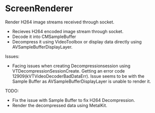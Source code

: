 # ScreenRenderer

Render H264 image streams received through socket.

- Recieves H264 encoded image stream through socket.
- Decode it into CMSampleBuffer 
- Decompress it using VideoToolbox or display data directly using AVSampleBufferDisplayLayer.


Issues:
- Facing issues when creating Decompressionsession using VTDecompressionSessionCreate. Getting an error code 12909(kVTVideoDecoderBadDataErr). Issue seems to be with the Sample Buffer as AVSampleBufferDisplayLayer is unable to render it.

TODO:
- Fix the issue with Sample Buffer to fix H264 Decompression.
- Render the decompressed data using MetalKit.





